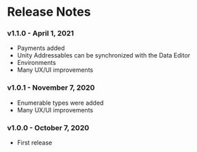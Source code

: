 # Release Notes

### v1.1.0 - April 1, 2021
* Payments added
* Unity Addressables can be synchronized with the Data Editor
* Environments
* Many UX/UI improvements

### v1.0.1 - November 7, 2020
* Enumerable types were added
* Many UX/UI improvements

### v1.0.0 - October 7, 2020
* First release
